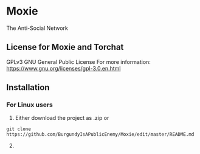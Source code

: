 # Moxie
The Anti-Social Network 

## License for Moxie and Torchat
GPLv3 GNU General Public License
For more information: https://www.gnu.org/licenses/gpl-3.0.en.html

## Installation
### For Linux users
1) Either download the project as .zip or
```
git clone https://github.com/BurgundyIsAPublicEnemy/Moxie/edit/master/README.md
```

2) 
